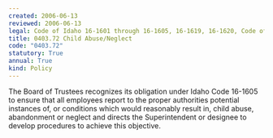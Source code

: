 ```yaml
---
created: 2006-06-13
reviewed: 2006-06-13
legal: Code of Idaho 16-1601 through 16-1605, 16-1619, 16-1620, Code of Ethics I.D.A.P.A. 08.02.02.076
title: 0403.72 Child Abuse/Neglect
code: "0403.72"
statutory: True
annual: True
kind: Policy
---
```


The Board of Trustees recognizes its obligation under Idaho Code 16-1605 to ensure that all employees report to the proper authorities potential instances of, or conditions which would reasonably result in, child abuse, abandonment or neglect and directs the Superintendent or designee to develop procedures to achieve this objective.
